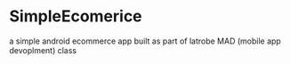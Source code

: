 # SimpleEcomerice
a simple android ecommerce app
built as part of latrobe MAD (mobile app devoplment) class
